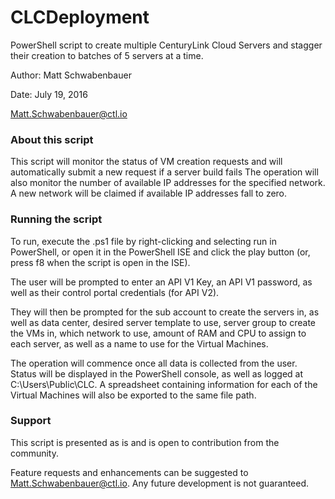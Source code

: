 # CLCDeployment

PowerShell script to create multiple CenturyLink Cloud Servers and stagger their creation to batches of 5 servers at a time.

Author: Matt Schwabenbauer

Date: July 19, 2016

Matt.Schwabenbauer@ctl.io

### About this script

This script will monitor the status of VM creation requests and will automatically submit a new request if a server build fails
The operation will also monitor the number of available IP addresses for the specified network. A new network will be claimed if
available IP addresses fall to zero.

### Running the script

To run, execute the .ps1 file by right-clicking and selecting run in PowerShell, or open it in the PowerShell ISE and click the
play button (or, press f8 when the script is open in the ISE).

The user will be prompted to enter an API V1 Key, an API V1 password, as well as their control portal credentials (for API V2).

They will then be prompted for the sub account to create the servers in, as well as data center, desired server template to use,
server group to create the VMs in, which network to use, amount of RAM and CPU to assign to each server, as well as a name to use
for the Virtual Machines.

The operation will commence once all data is collected from the user. Status will be displayed in the PowerShell console, as well as
logged at C:\Users\Public\CLC. A spreadsheet containing information for each of the Virtual Machines will also be exported to the same
file path.

### Support

This script is presented as is and is open to contribution from the community.

Feature requests and enhancements can be suggested to Matt.Schwabenbauer@ctl.io. Any future development is not guaranteed.